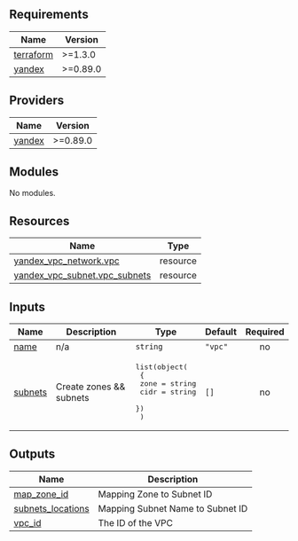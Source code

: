 ## Requirements

| Name | Version |
|------|---------|
| <a name="requirement_terraform"></a> [terraform](#requirement\_terraform) | >=1.3.0 |
| <a name="requirement_yandex"></a> [yandex](#requirement\_yandex) | >=0.89.0 |

## Providers

| Name | Version |
|------|---------|
| <a name="provider_yandex"></a> [yandex](#provider\_yandex) | >=0.89.0 |

## Modules

No modules.

## Resources

| Name | Type |
|------|------|
| [yandex_vpc_network.vpc](https://registry.terraform.io/providers/yandex-cloud/yandex/latest/docs/resources/vpc_network) | resource |
| [yandex_vpc_subnet.vpc_subnets](https://registry.terraform.io/providers/yandex-cloud/yandex/latest/docs/resources/vpc_subnet) | resource |

## Inputs

| Name | Description | Type | Default | Required |
|------|-------------|------|---------|:--------:|
| <a name="input_name"></a> [name](#input\_name) | n/a | `string` | `"vpc"` | no |
| <a name="input_subnets"></a> [subnets](#input\_subnets) | Create zones && subnets | <pre>list(object(<br>    {<br>      zone = string<br>      cidr = string<br>    })<br>  )</pre> | `[]` | no |

## Outputs

| Name | Description |
|------|-------------|
| <a name="output_map_zone_id"></a> [map\_zone\_id](#output\_map\_zone\_id) | Mapping Zone to Subnet ID |
| <a name="output_subnets_locations"></a> [subnets\_locations](#output\_subnets\_locations) | Mapping Subnet Name to Subnet ID |
| <a name="output_vpc_id"></a> [vpc\_id](#output\_vpc\_id) | The ID of the VPC |
